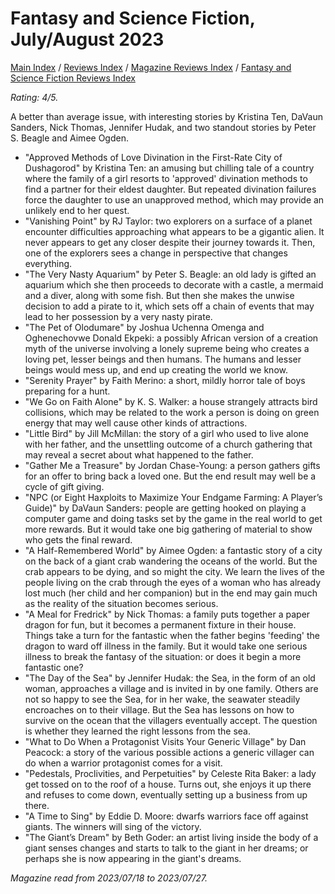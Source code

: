 # Fantasy and Science Fiction, July/August 2023

[Main Index](../../../README.md) / [Reviews Index](../../README.md) / [Magazine Reviews Index](../README.md) / [Fantasy and Science Fiction Reviews Index](README.md)

*Rating: 4/5.*

A better than average issue, with interesting stories by Kristina Ten, DaVaun Sanders, Nick Thomas, Jennifer Hudak, and two standout stories by Peter S. Beagle and Aimee Ogden.

- "Approved Methods of Love Divination in the First-Rate City of Dushagorod" by Kristina Ten: an amusing but chilling tale of a country where the family of a girl resorts to 'approved' divination methods to find a partner for their eldest daughter. But repeated divination failures force the daughter to use an unapproved method, which may provide an unlikely end to her quest.
- "Vanishing Point" by RJ Taylor: two explorers on a surface of a planet encounter difficulties approaching what appears to be a gigantic alien. It never appears to get any closer despite their journey towards it. Then, one of the explorers sees a change in perspective that changes everything.
- "The Very Nasty Aquarium" by Peter S. Beagle: an old lady is gifted an aquarium which she then proceeds to decorate with a castle, a mermaid and a diver, along with some fish. But then she makes the unwise decision to add a pirate to it, which sets off a chain of events that may lead to her possession by a very nasty pirate.
- "The Pet of Olodumare" by Joshua Uchenna Omenga and Oghenechovwe Donald Ekpeki: a possibly African version of a creation myth of the universe involving a lonely supreme being who creates a loving pet, lesser beings and then humans. The humans and lesser beings would mess up, and end up creating the world we know.
- "Serenity Prayer" by Faith Merino: a short, mildly horror tale of boys preparing for a hunt.
- "We Go on Faith Alone" by K. S. Walker: a house strangely attracts bird collisions, which may be related to the work a person is doing on green energy that may well cause other kinds of attractions.
- "Little Bird" by Jill McMillan: the story of a girl who used to live alone with her father, and the unsettling outcome of a church gathering that may reveal a secret about what happened to the father.
- "Gather Me a Treasure" by Jordan Chase-Young: a person gathers gifts for an offer to bring back a loved one. But the end result may well be a cycle of gift giving.
- "NPC (or Eight Haxploits to Maximize Your Endgame Farming: A Player’s Guide)" by DaVaun Sanders: people are getting hooked on playing a computer game and doing tasks set by the game in the real world to get more rewards. But it would take one big gathering of material to show who gets the final reward.
- "A Half-Remembered World" by Aimee Ogden: a fantastic story of a city on the back of a giant crab wandering the oceans of the world. But the crab appears to be dying, and so might the city. We learn the lives of the people living on the crab through the eyes of a woman who has already lost much (her child and her companion) but in the end may gain much as the reality of the situation becomes serious.
- "A Meal for Fredrick" by Nick Thomas: a family puts together a paper dragon for fun, but it becomes a permanent fixture in their house. Things take a turn for the fantastic when the father begins 'feeding' the dragon to ward off illness in the family. But it would take one serious illness to break the fantasy of the situation: or does it begin a more fantastic one?
- "The Day of the Sea" by Jennifer Hudak: the Sea, in the form of an old woman, approaches a village and is invited in by one family. Others are not so happy to see the Sea, for in her wake, the seawater steadily encroaches on to their village. But the Sea has lessons on how to survive on the ocean that the villagers eventually accept. The question is whether they learned the right lessons from the sea.
- "What to Do When a Protagonist Visits Your Generic Village" by Dan Peacock: a story of the various possible actions a generic villager can do when a warrior protagonist comes for a visit.
- "Pedestals, Proclivities, and Perpetuities" by Celeste Rita Baker: a lady get tossed on to the roof of a house. Turns out, she enjoys it up there and refuses to come down, eventually setting up a business from up there.
- "A Time to Sing" by Eddie D. Moore: dwarfs warriors face off against giants. The winners will sing of the victory.
- "The Giant’s Dream" by Beth Goder: an artist living inside the body of a giant senses changes and starts to talk to the giant in her dreams; or perhaps she is now appearing in the giant's dreams.

*Magazine read from 2023/07/18 to 2023/07/27.*
